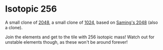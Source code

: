 # Isotopic 256
A small clone of [2048](https://github.com/gabrielecirulli/2048), a small clone of [1024](https://play.google.com/store/apps/details?id=com.veewo.a1024), based on [Saming's 2048](http://saming.fr/p/2048/) (also a clone).

Join the elements and get to the tile with 256 isotopic mass! Watch out for unstable elements though, as these won't be around forever!